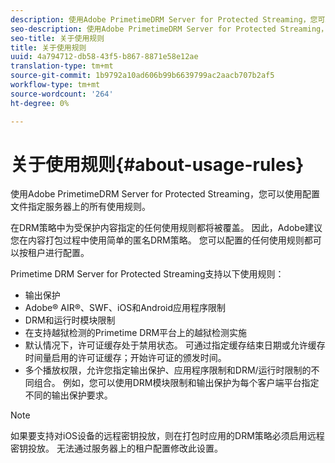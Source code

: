 ```yaml
---
description: 使用Adobe PrimetimeDRM Server for Protected Streaming，您可以使用配置文件指定服务器上的所有使用规则。
seo-description: 使用Adobe PrimetimeDRM Server for Protected Streaming，您可以使用配置文件指定服务器上的所有使用规则。
seo-title: 关于使用规则
title: 关于使用规则
uuid: 4a794712-db58-43f5-b867-8871e58e12ae
translation-type: tm+mt
source-git-commit: 1b9792a10ad606b99b6639799ac2aacb707b2af5
workflow-type: tm+mt
source-wordcount: '264'
ht-degree: 0%

---
```



# 关于使用规则{#about-usage-rules}

使用Adobe PrimetimeDRM Server for Protected Streaming，您可以使用配置文件指定服务器上的所有使用规则。

在DRM策略中为受保护内容指定的任何使用规则都将被覆盖。 因此，Adobe建议您在内容打包过程中使用简单的匿名DRM策略。 您可以配置的任何使用规则都可以按租户进行配置。

Primetime DRM Server for Protected Streaming支持以下使用规则：

* 输出保护
* Adobe® AIR®、SWF、iOS和Android应用程序限制
* DRM和运行时模块限制
* 在支持越狱检测的Primetime DRM平台上的越狱检测实施
* 默认情况下，许可证缓存处于禁用状态。 可通过指定缓存结束日期或允许缓存时间量启用的许可证缓存；开始许可证的颁发时间。
* 多个播放权限，允许您指定输出保护、应用程序限制和DRM/运行时限制的不同组合。 例如，您可以使用DRM模块限制和输出保护为每个客户端平台指定不同的输出保护要求。

>[!NOTE]
>
>如果要支持对iOS设备的远程密钥投放，则在打包时应用的DRM策略必须启用远程密钥投放。 无法通过服务器上的租户配置修改此设置。

